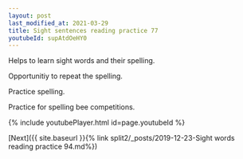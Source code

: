 ```yaml
---
layout: post
last_modified_at: 2021-03-29
title: Sight sentences reading practice 77
youtubeId: supAtdOeHY0
---
```

 
 
Helps to learn sight words and their spelling.

Opportunitiy to repeat the spelling. 

Practice spelling. 
 
Practice for spelling bee competitions. 
 
{% include youtubePlayer.html id=page.youtubeId %}
 
 

[Next]({{ site.baseurl }}{% link  split2/_posts/2019-12-23-Sight words reading practice 94.md%})
 
